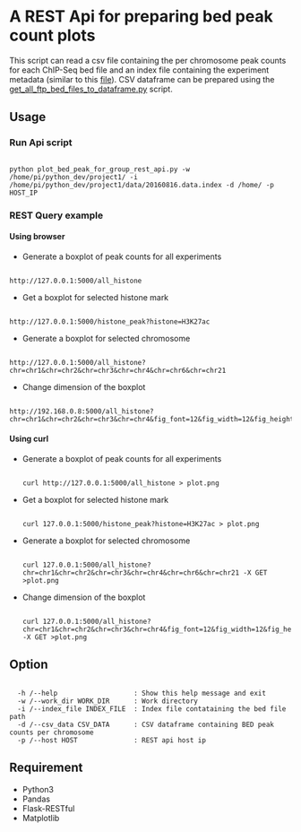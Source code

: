 # A REST Api for preparing bed peak count plots
This script can read a csv file containing the per chromosome peak counts for each ChIP-Seq bed file and an index file containing the experiment metadata (similar to this [file](http://ftp.ebi.ac.uk/pub/databases/blueprint/releases/current_release/homo_sapiens/20160816.data.index)). CSV dataframe can be prepared using the [get_all_ftp_bed_files_to_dataframe.py](https://github.com/avikdatta/python_scripts/blob/master/scripts/prepare_dataframe/bed_dataframe_script/get_all_ftp_bed_files_to_dataframe.py) script.

## Usage

### Run Api script
<pre><code>
python plot_bed_peak_for_group_rest_api.py -w /home/pi/python_dev/project1/ -i /home/pi/python_dev/project1/data/20160816.data.index -d /home/ -p HOST_IP
</pre></code>

### REST Query example

#### Using browser

* Generate a boxplot of peak counts for all experiments
<pre><code>
http://127.0.0.1:5000/all_histone
</pre></code>

* Get a boxplot for selected histone mark 
<pre><code>
http://127.0.0.1:5000/histone_peak?histone=H3K27ac
</pre></code>

* Generate a boxplot for selected chromosome
<pre><code>
http://127.0.0.1:5000/all_histone?chr=chr1&chr=chr2&chr=chr3&chr=chr4&chr=chr6&chr=chr21
</pre></code>

* Change dimension of the boxplot
<pre><code>
http://192.168.0.8:5000/all_histone?chr=chr1&chr=chr2&chr=chr3&chr=chr4&fig_font=12&fig_width=12&fig_height=8
</pre></code>

#### Using curl

* Generate a boxplot of peak counts for all experiments
  <pre><code>
  curl http://127.0.0.1:5000/all_histone > plot.png
  </pre></code>

* Get a boxplot for selected histone mark
  <pre><code>
  curl 127.0.0.1:5000/histone_peak?histone=H3K27ac > plot.png
  </pre></code>


* Generate a boxplot for selected chromosome
  <pre><code>
  curl 127.0.0.1:5000/all_histone?chr=chr1&chr=chr2&chr=chr3&chr=chr4&chr=chr6&chr=chr21 -X GET >plot.png
  </pre></code>

* Change dimension of the boxplot
  <pre><code>
  curl 127.0.0.1:5000/all_histone?chr=chr1&chr=chr2&chr=chr3&chr=chr4&fig_font=12&fig_width=12&fig_height=8 -X GET >plot.png
  </pre></code>

## Option

<pre><code>
  -h /--help                   : Show this help message and exit
  -w /--work_dir WORK_DIR      : Work directory
  -i /--index_file INDEX_FILE  : Index file contataining the bed file path
  -d /--csv_data CSV_DATA      : CSV dataframe containing BED peak counts per chromosome
  -p /--host HOST              : REST api host ip
</pre></code>

## Requirement

* Python3
* Pandas
* Flask-RESTful
* Matplotlib

